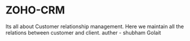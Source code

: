 # ZOHO-CRM
Its all about Customer relationship management. Here we maintain all the relations between customer and client. 
auther - shubham Golait
